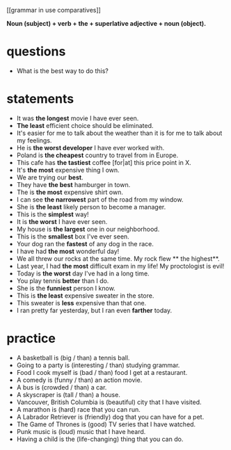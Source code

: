 [[grammar in use comparatives]]

**Noun (subject) + verb + the + superlative adjective + noun (object).**

# questions
- What is the best way to do this?

 # statements
 - It was **the longest** movie I have ever seen.
 - **The least** efficient choice should be eliminated.
 - It's easier for me to talk about the weather than it is for me to talk about my feelings.
 - He is **the worst developer** I have ever worked with.
 - Poland is **the cheapest** country to travel from in Europe.
 - This cafe has **the tastiest** coffee [for|at] this price point in X.
 - It's **the most** expensive thing I own.
- We are trying our **best**.
- They have **the best** hamburger in town.
- The is **the most** expensive shirt own.
- I can see **the narrowest** part of the road from my window.
- She is **the least** likely person to become a manager.
- This is the **simplest** way!
- It is **the worst** I have ever seen.
- My house is **the largest** one in our neighborhood.
- This is the **smallest** box I've ever seen.
- Your dog ran the **fastest** of any dog in the race.
- I have had **the most** wonderful day!
- We all threw our rocks at the same time. My rock flew ** the highest**.
- Last year, I had **the most** difficult exam in my life! My proctologist is evil!
- Today is **the worst** day I've had in a long time.
-   You play tennis **better** than I do.
-   She is the **funniest** person I know.
-   This is **the least** expensive sweater in the store.
-   This sweater is **less** expensive than that one.
-   I ran pretty far yesterday, but I ran even **farther** today.


# practice
-   A basketball is (big / than) a tennis ball.
-   Going to a party is (interesting / than) studying grammar.
-   Food I cook myself is (bad / than) food I get at a restaurant.
-   A comedy is (funny / than) an action movie.
-   A bus is (crowded / than) a car.
-   A skyscraper is (tall / than) a house.
-   Vancouver, British Columbia is (beautiful) city that I have visited.
-   A marathon is (hard) race that you can run.
-   A Labrador Retriever is (friendly) dog that you can have for a pet.
-   The Game of Thrones is (good) TV series that I have watched.
-   Punk music is (loud) music that I have heard.
-   Having a child is the (life-changing) thing that you can do.
